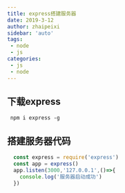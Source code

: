 ```yaml
---
title: express搭建服务器
date: 2019-3-12
author: zhaipeixi
sidebar: 'auto'
tags:
 - node
 - js
categories:
 - js
 - node
---
```

## 下载express
  ` npm i express -g`
## 搭建服务器代码
```js
  const express = require('express')
  const app = express()
  app.listen(3000,'127.0.0.1',()=>{
    console.log('服务器启动成功')
  })
```